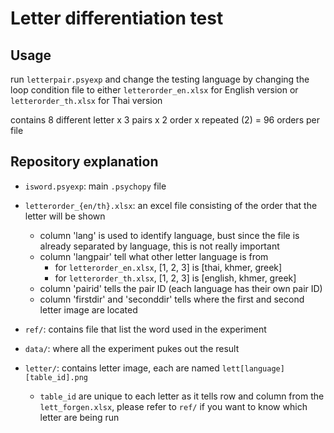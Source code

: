 # Letter differentiation test
## Usage
run `letterpair.psyexp` and change the testing language by changing the loop condition file to either `letterorder_en.xlsx` for English version or `letterorder_th.xlsx` for Thai version

contains 8 different letter x 3 pairs x 2 order x repeated (2) = 96 orders per file


## Repository explanation
- `isword.psyexp`: main `.psychopy` file
- `letterorder_{en/th}.xlsx`: an excel file consisting of the order that the letter will be shown
    - column 'lang' is used to identify language, bust since the file is already separated by language, this is not really important
    - column 'langpair' tell what other letter language is from
        - for `letterorder_en.xlsx`, [1, 2, 3] is [thai, khmer, greek]
        - for `letterorder_th.xlsx`, [1, 2, 3] is [english, khmer, greek]
    - column 'pairid' tells the pair ID (each language has their own pair ID)
    - column 'firstdir' and 'seconddir' tells where the first and second letter image are located

- `ref/`: contains file that list the word used in the experiment
- `data/`: where all the experiment pukes out the result
- `letter/`: contains letter image, each are named `lett[language][table_id].png`
    - `table_id` are unique to each letter as it tells row and column from the `lett_forgen.xlsx`, please refer to `ref/` if you want to know which letter are being run
    